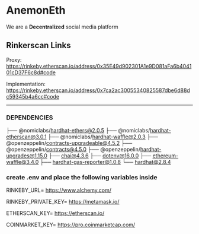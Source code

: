 # AnemonEth
We are a **Decentralized** social media platform

## Rinkerscan Links
Proxy: https://rinkeby.etherscan.io/address/0x35E49d902301A1e9D081aFa6b404101cD37F6c8d#code 

Implementation: https://rinkeby.etherscan.io/address/0x7ca2ac30055340825587dbe6d88dc59345b4a6cc#code
 
 ------------------
### DEPENDENCIES

├── @nomiclabs/hardhat-ethers@2.0.5
├── @nomiclabs/hardhat-etherscan@3.0.1
├── @nomiclabs/hardhat-waffle@2.0.3
├── @openzeppelin/contracts-upgradeable@4.5.2
├── @openzeppelin/contracts@4.5.0
├── @openzeppelin/hardhat-upgrades@1.15.0
├── chai@4.3.6
├── dotenv@16.0.0
├── ethereum-waffle@3.4.0
├── hardhat-gas-reporter@1.0.8
└── hardhat@2.8.4

### create .env and place the following variables inside

RINKEBY_URL= https://www.alchemy.com/       

RINKEBY_PRIVATE_KEY= https://metamask.io/ 

ETHERSCAN_KEY= https://etherscan.io/    

COINMARKET_KEY= https://pro.coinmarketcap.com/
